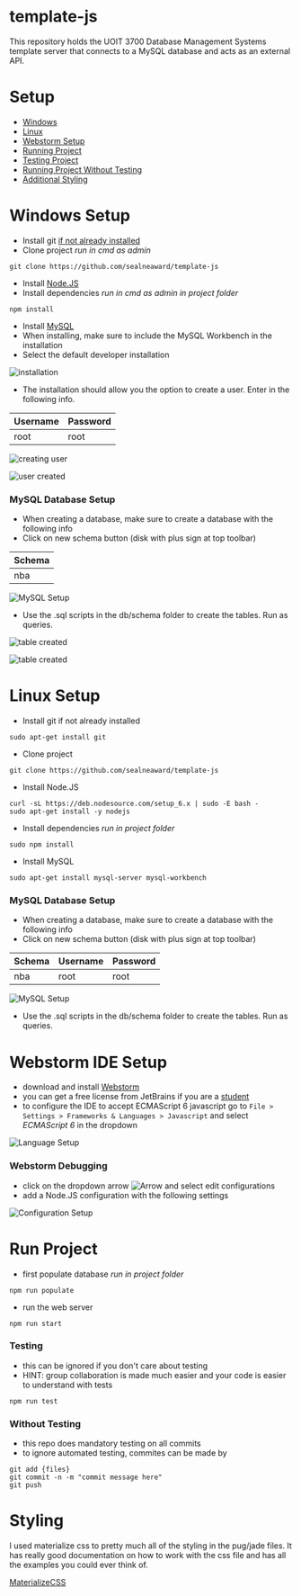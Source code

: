 # template-js
This repository holds the UOIT 3700 Database Management Systems template server that connects to a MySQL database and acts as an external API.

# Setup
- [Windows](#windows-setup)
- [Linux](#linux-setup)
- [Webstorm Setup](#webstorm-ide-setup)
- [Running Project](#run-project)
- [Testing Project](#testing)
- [Running Project Without Testing](#without-testing)
- [Additional Styling](#styling)

# Windows Setup
- Install git [if not already installed](https://git-scm.com/download/win)
- Clone project *run in cmd as admin*
```
git clone https://github.com/sealneaward/template-js
```
- Install [Node.JS](https://nodejs.org/en/download/)
- Install dependencies *run in cmd as admin in project folder*
```
npm install
```
- Install [MySQL](http://dev.mysql.com/downloads/installer/)
- When installing, make sure to include the MySQL Workbench in the installation
- Select the default developer installation

![installation](img/mysql-install-default.PNG)

- The installation should allow you the option to create a user. Enter in the following info.

| Username           | Password  |
| ------------- | ----- |
| root | root |

![creating user](img/user-creation.PNG)

![user created](img/user-created.PNG)

### MySQL Database Setup
- When creating a database, make sure to create a database with the following info
- Click on new schema button (disk with plus sign at top toolbar)

| Schema       |
| ------------- |
| nba    |

![MySQL Setup](img/schema-windows.png)

- Use the .sql scripts in the db/schema folder to create the tables. Run as queries.

![table created](img/table-creation-team.PNG)

![table created](img/table-creation-players.PNG)

# Linux Setup
- Install git if not already installed
```
sudo apt-get install git
```
- Clone project
```
git clone https://github.com/sealneaward/template-js
```
- Install Node.JS
```
curl -sL https://deb.nodesource.com/setup_6.x | sudo -E bash -
sudo apt-get install -y nodejs
```
- Install dependencies *run in project folder*
```
sudo npm install
```
- Install MySQL
```
sudo apt-get install mysql-server mysql-workbench
```

### MySQL Database Setup
- When creating a database, make sure to create a database with the following info
- Click on new schema button (disk with plus sign at top toolbar)

| Schema       | Username           | Password  |
| ------------- | ------------- | ----- |
| nba    | root | root |

![MySQL Setup](img/schema.png)

- Use the .sql scripts in the db/schema folder to create the tables. Run as queries.

# Webstorm IDE Setup
- download and install [Webstorm](https://www.jetbrains.com/webstorm/)
- you can get a free license from JetBrains if you are a [student](https://www.jetbrains.com/student/)
- to configure the IDE to accept ECMAScript 6 javascript go to `File > Settings > Frameworks & Languages > Javascript` and select *ECMAScript 6* in the dropdown

![Language Setup](img/ECMA.png)

### Webstorm Debugging
- click on the dropdown arrow ![Arrow](img/arrow.png) and select edit configurations
- add a Node.JS configuration with the following settings

![Configuration Setup](img/configuration.png)


# Run Project
- first populate database *run in project folder*
```
npm run populate
```
- run the web server
```
npm run start
```

### Testing
- this can be ignored if you don't care about testing
- HINT: group collaboration is made much easier and your code is easier to understand with tests
```
npm run test
```
### Without Testing
- this repo does mandatory testing on all commits
- to ignore automated testing, commites can be made by
```
git add {files}
git commit -n -m "commit message here"
git push
```

# Styling
I used materialize css to pretty much all of the styling in the pug/jade files.
It has really good documentation on how to work with the css file and has all the examples you could ever think of.

[MaterializeCSS](http://materializecss.com/)

